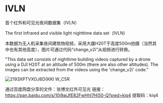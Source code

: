 # IVLN
首个红外和可见光夜间数据集（IVLN）

The first Infrared and visible light nighttime data set（IVLN）

本数据为无人机采集夜间建筑物视频，采用大疆H20T于高度500m拍摄（当然其中也有其他高度），图片可通过代码“change_v2i”从视频进行转换。

"This data set consists of nighttime building videos captured by a drone using a DJI H20T at an altitude of 500m (there are also other altitudes). The images can be extracted from the videos using the 'change_v2i' code."

![2193XPTVXOJ6D{KKI W_C5R](https://github.com/user-attachments/assets/50540c24-d29b-4922-848f-e1a0f7ee476c)


通过百度网盘分享的文件：张博文红外可见光
链接：https://pan.baidu.com/s/10j9ajJfE82FwHhI7Hi50-Q?pwd=kiq4 
提取码：kiq4
